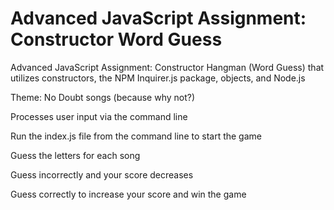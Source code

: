 
# Advanced JavaScript Assignment: Constructor Word Guess

Advanced JavaScript Assignment: Constructor Hangman (Word Guess) that utilizes constructors, the NPM Inquirer.js package, objects, and Node.js

Theme: No Doubt songs (because why not?)

Processes user input via the command line

Run the index.js file from the command line to start the game

Guess the letters for each song

Guess incorrectly and your score decreases

Guess correctly to increase your score and win the game